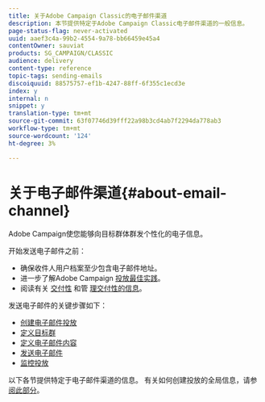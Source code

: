 ```yaml
---
title: 关于Adobe Campaign Classic的电子邮件渠道
description: 本节提供特定于Adobe Campaign Classic电子邮件渠道的一般信息。
page-status-flag: never-activated
uuid: aaef3c4a-99b2-4554-9a78-bb66459e45a4
contentOwner: sauviat
products: SG_CAMPAIGN/CLASSIC
audience: delivery
content-type: reference
topic-tags: sending-emails
discoiquuid: 88575757-ef1b-4247-88ff-6f355c1ecd3e
index: y
internal: n
snippet: y
translation-type: tm+mt
source-git-commit: 63f07746d39fff22a98b3cd4ab7f2294da778ab3
workflow-type: tm+mt
source-wordcount: '124'
ht-degree: 3%

---
```



# 关于电子邮件渠道{#about-email-channel}

Adobe Campaign使您能够向目标群体群发个性化的电子信息。

开始发送电子邮件之前：

* 确保收件人用户档案至少包含电子邮件地址。
* 进一步了解Adobe Campaign [投放最佳实践](../../delivery/using/delivery-best-practices.md)。
* 阅读有关 [交付性](../../delivery/using/about-deliverability.md) 和管 [理交付性的信息](https://helpx.adobe.com/campaign/kb/acc-deliverability.html)。

发送电子邮件的关键步骤如下：

* [创建电子邮件投放](../../delivery/using/creating-an-email-delivery.md)
* [定义目标群](../../delivery/using/steps-defining-the-target-population.md)
* [定义电子邮件内容](../../delivery/using/defining-the-email-content.md)
* [发送电子邮件](../../delivery/using/sending-messages.md)
* [监控投放](../../delivery/using/monitoring-a-delivery.md)

以下各节提供特定于电子邮件渠道的信息。 有关如何创建投放的全局信息，请参 [阅此部分](../../delivery/using/steps-about-delivery-creation-steps.md)。